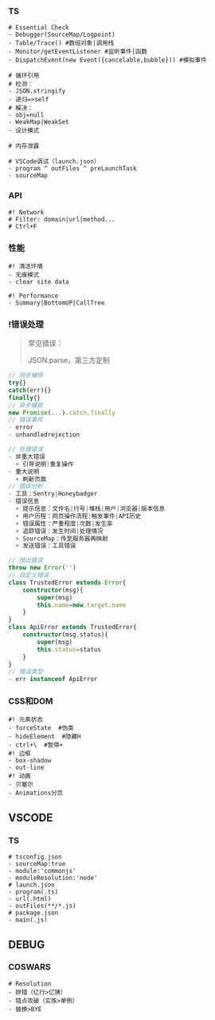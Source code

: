 ### TS

```shell
# Essential Check
- Debugger(SourceMap/Logpoint)
- Table/Trace() #数组对象|调用栈
- Monitor/getEventListener #监听事件|函数
- DispatchEvent(new Event({cancelable,bubble})) #模拟事件
```

```shell
# 循环引用
# 检测：
- JSON.stringify
- 递归=>self
# 解决：
- obj=null
- WeakMap|WeakSet
- 设计模式
```

```shell
# 内存泄露
```

```shell
# VSCode调试（launch.json）
- program ^ outFiles ^ preLaunchTask
- sourceMap
```

### API

```shell
#! Network
# Filter: domain|url|method...
# Ctrl+F
```

### 性能

```shell
#! 清洁环境
- 无痕模式
- clear site data
```

```shell
#! Performance
- Summary|BottomUP|CallTree
```

### !错误处理

>常见错误：
>
>JSON.parse，第三方定制
```ts
// 同步捕获
try{}
catch(err){}
finally{}
// 异步捕获
new Promise(...).catch.finally
// 错误事件
- error
- unhandledrejection
```

```ts
// 处理错误
- 非重大错误
  + 引导说明|重复操作
- 重大说明
  + 刷新页面
// 错误分析
- 工具：Sentry|Honeybadger
- 错误信息
  + 提示信息：文件名|行号|堆栈|用户|浏览器|版本信息
  + 用户历程：网页操作流程|触发事件|API历史
  + 错误属性：严重程度|次数|发生率
  + 追踪错误：发生时间|处理情况
  + SourceMap：传至服务器再映射
  + 发送错误：工具错误
```

```ts
// 抛出错误
throw new Error('')
// 自定义错误
class TrustedError extends Error{
    constructor(msg){
        super(msg)
        this.name=new.target.name
    }
}
class ApiError extends TrustedError{
    constructor(msg,status){
        super(msg)
        this.status=status
    }
}
// 错误类型
- err instanceof ApiError
```

### CSS和DOM

```shell
#! 元素状态
- forceState  #伪类
- hideElement  #隐藏H
- ctrl+\  #暂停+
#! 边框
- box-shadow
- out-line
#! 动画
- 贝塞尔
- Animations分页
```
## VSCODE

### TS

```shell
# tsconfig.json
- sourceMap:true
- module:'commonjs'
- moduleResolution:'node'
# launch.json
- program(.ts)
- url(.html)
- outFiles(**/*.js)
# package.json
- main(.js)
```

## **DEBUG**

### COSWARS

```shell
# Resolution
- 排错（亿行>亿猜）
- 错点攻破（实炼>单例）
- 替换>BYE
```